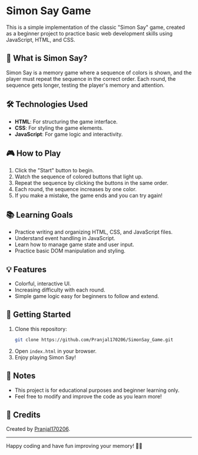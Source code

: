
# Simon Say Game

This is a simple implementation of the classic "Simon Say" game, created as a beginner project to practice basic web development skills using JavaScript, HTML, and CSS.

## 🚦 What is Simon Say?

Simon Say is a memory game where a sequence of colors is shown, and the player must repeat the sequence in the correct order. Each round, the sequence gets longer, testing the player's memory and attention.

## 🛠️ Technologies Used

- **HTML**: For structuring the game interface.
- **CSS**: For styling the game elements.
- **JavaScript**: For game logic and interactivity.

## 🎮 How to Play

1. Click the "Start" button to begin.
2. Watch the sequence of colored buttons that light up.
3. Repeat the sequence by clicking the buttons in the same order.
4. Each round, the sequence increases by one color.
5. If you make a mistake, the game ends and you can try again!

## 📚 Learning Goals

- Practice writing and organizing HTML, CSS, and JavaScript files.
- Understand event handling in JavaScript.
- Learn how to manage game state and user input.
- Practice basic DOM manipulation and styling.

## 💡 Features

- Colorful, interactive UI.
- Increasing difficulty with each round.
- Simple game logic easy for beginners to follow and extend.

## 🚀 Getting Started

1. Clone this repository:
   ```bash
   git clone https://github.com/Pranjal170206/SimonSay_Game.git
   ```
2. Open `index.html` in your browser.
3. Enjoy playing Simon Say!

## 📝 Notes

- This project is for educational purposes and beginner learning only.
- Feel free to modify and improve the code as you learn more!

## 🙌 Credits

Created by [Pranjal170206](https://github.com/Pranjal170206).

---
Happy coding and have fun improving your memory! 🧠✨
